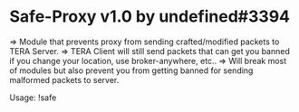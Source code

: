 # Safe-Proxy v1.0 by undefined#3394
=> Module that prevents proxy from sending crafted/modified packets to TERA Server.
=> TERA Client will still send packets that can get you banned if you change your location, use broker-anywhere, etc..
=> Will break most of modules but also prevent you from getting banned for sending malformed packets to server.

Usage: !safe
